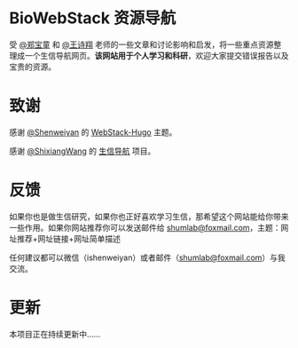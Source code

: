 # BioWebStack 资源导航

受 [@郑宝童](https://www.yuque.com/btzheng) 和 [@王诗翔](https://github.com/ShixiangWang) 老师的一些文章和讨论影响和启发，将一些重点资源整理成一个生信导航网页。**该网站用于个人学习和科研**，欢迎大家提交错误报告以及宝贵的资源。

# 致谢

感谢 [@Shenweiyan](https://github.com/shenweiyan) 的 [WebStack-Hugo](https://github.com/shenweiyan/webstack-hugo) 主题。

感谢 [@ShixiangWang](https://github.com/ShixiangWang) 的 [生信导航](https://github.com/BioSisyphus/guide) 项目。


# 反馈

如果你也是做生信研究，如果你也正好喜欢学习生信，那希望这个网站能给你带来一些作用。如果你网站推荐你可以发送邮件给 [shumlab@foxmail.com](http://mail.qq.com/cgi-bin/qm_share?t=qm_mailme&email=shumlab@foxmail.com)，主题：网址推荐+网址链接+网址简单描述

任何建议都可以微信（ishenweiyan）或者邮件（[shumlab@foxmail.com](http://mail.qq.com/cgi-bin/qm_share?t=qm_mailme&email=shumlab@foxmail.com)）与我交流。

# 更新
本项目正在持续更新中......
